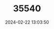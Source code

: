 ---
title: "35540"
category: "Guarea cartaguenya"
draft: false
date: 2024-02-22 13:03:50
languages:
  Spanish; Castilian: ["Cartagüeño", "Chalde", "Chalde Grande", "Caoba"]
---